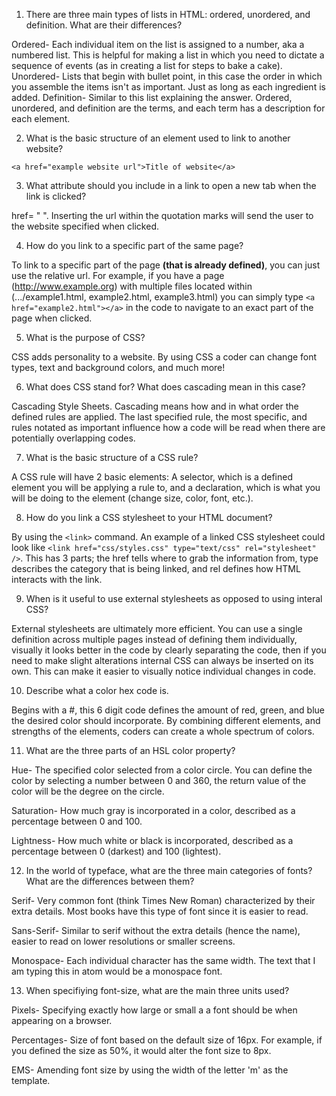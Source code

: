1. There are three main types of lists in HTML: ordered, unordered, and definition. What are their differences?

Ordered- Each individual item on the list is assigned to a number, aka a numbered list. This is helpful for making a list in which you need to dictate a sequence of events (as in creating a list for steps to bake a cake).
Unordered- Lists that begin with bullet point, in this case the order in which you assemble the items isn't as important. Just as long as each ingredient is added.
Definition- Similar to this list explaining the answer. Ordered, unordered, and definition are the terms, and each term has a description for each element.

2. What is the basic structure of an element used to link to another website?

```<a href="example website url">Title of website</a>```

3. What attribute should you include in a link to open a new tab when the link is clicked?

href= " ". Inserting the url within the quotation marks will send the user to the website specified when clicked.

4. How do you link to a specific part of the same page?

To link to a specific part of the page <b>(that is already defined)</b>, you can just use the relative url. For example, if you have a page (http://www.example.org) with multiple files located within (.../example1.html, example2.html, example3.html) you can simply type ```<a href="example2.html"></a>``` in the code to navigate to an exact part of the page when clicked.

5. What is the purpose of CSS?

CSS adds personality to a website. By using CSS a coder can change font types, text and background colors, and much more!

6. What does CSS stand for? What does cascading mean in this case?

Cascading Style Sheets. Cascading means how and in what order the defined rules are applied. The last specified rule, the most specific, and rules notated as important influence how a code will be read when there are potentially overlapping codes.

7. What is the basic structure of a CSS rule?

A CSS rule will have 2 basic elements: A selector, which is a defined element you will be applying a rule to, and a declaration, which is what you will be doing to the element (change size, color, font, etc.).

8. How do you link a CSS stylesheet to your HTML document?

By using the ```<link>``` command. An example of a linked CSS stylesheet could look like ```<link href="css/styles.css" type="text/css" rel="stylesheet" />```. This has 3 parts; the href tells where to grab the information from, type describes the category that is being linked, and rel defines how HTML interacts with the link.

9. When is it useful to use external stylesheets as opposed to using interal CSS?

External stylesheets are ultimately more efficient. You can use a single definition across multiple pages instead of defining them individually, visually it looks better in the code by clearly separating the code, then if you need to make slight alterations internal CSS can always be inserted on its own. This can make it easier to visually notice individual changes in code.

10. Describe what a color hex code is.

Begins with a #, this 6 digit code defines the amount of red, green, and blue the desired color should incorporate. By combining different elements, and strengths of the elements, coders can create a whole spectrum of colors.

11. What are the three parts of an HSL color property?

Hue- The specified color selected from a color circle. You can define the color by selecting a number between 0 and 360, the return value of the color will be the degree on the circle.

Saturation- How much gray is incorporated in a color, described as a percentage between 0 and 100.

Lightness- How much white or black is incorporated, described as a percentage between 0 (darkest) and 100 (lightest).

12. In the world of typeface, what are the three main categories of fonts? What are the differences between them?

Serif- Very common font (think Times New Roman) characterized by their extra details. Most books have this type of font since it is easier to read.

Sans-Serif- Similar to serif without the extra details (hence the name), easier to read on lower resolutions or smaller screens.

Monospace- Each individual character has the same width. The text that I am typing this in atom would be a monospace font.

13. When specifiying font-size, what are the main three units used?

Pixels- Specifying exactly how large or small a a font should be when appearing on a browser.

Percentages- Size of font based on the default size of 16px. For example, if you defined the size as 50%, it would alter the font size to 8px.

EMS- Amending font size by using the width of the letter 'm' as the template.

